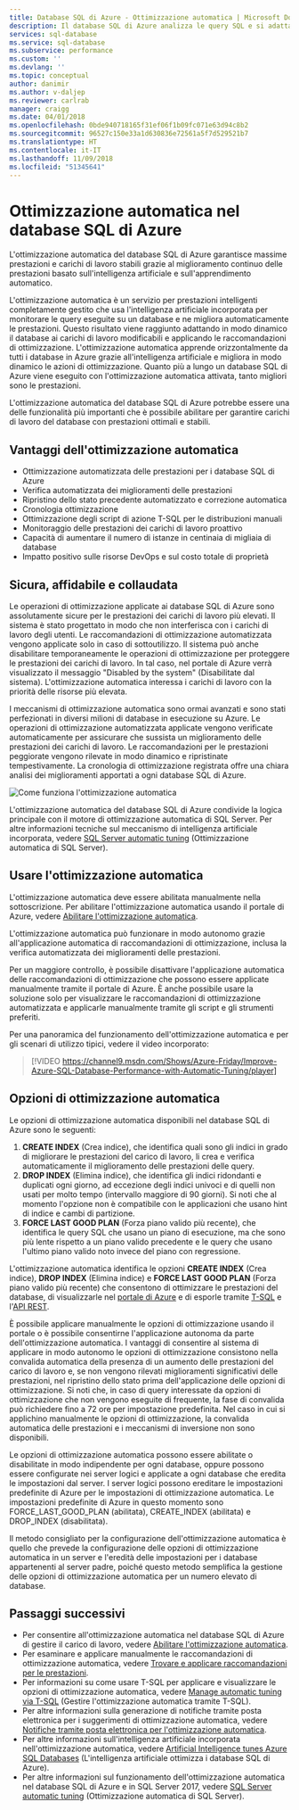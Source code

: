 ```yaml
---
title: Database SQL di Azure - Ottimizzazione automatica | Microsoft Docs
description: Il database SQL di Azure analizza le query SQL e si adatta automaticamente al carico di lavoro dell'utente.
services: sql-database
ms.service: sql-database
ms.subservice: performance
ms.custom: ''
ms.devlang: ''
ms.topic: conceptual
author: danimir
ms.author: v-daljep
ms.reviewer: carlrab
manager: craigg
ms.date: 04/01/2018
ms.openlocfilehash: 0bde940718165f31ef06f1b09fc071e63d94c8b2
ms.sourcegitcommit: 96527c150e33a1d630836e72561a5f7d529521b7
ms.translationtype: HT
ms.contentlocale: it-IT
ms.lasthandoff: 11/09/2018
ms.locfileid: "51345641"
---
```

# <a name="automatic-tuning-in-azure-sql-database"></a>Ottimizzazione automatica nel database SQL di Azure

L'ottimizzazione automatica del database SQL di Azure garantisce massime prestazioni e carichi di lavoro stabili grazie al miglioramento continuo delle prestazioni basato sull'intelligenza artificiale e sull'apprendimento automatico.

L'ottimizzazione automatica è un servizio per prestazioni intelligenti completamente gestito che usa l'intelligenza artificiale incorporata per monitorare le query eseguite su un database e ne migliora automaticamente le prestazioni. Questo risultato viene raggiunto adattando in modo dinamico il database ai carichi di lavoro modificabili e applicando le raccomandazioni di ottimizzazione. L'ottimizzazione automatica apprende orizzontalmente da tutti i database in Azure grazie all'intelligenza artificiale e migliora in modo dinamico le azioni di ottimizzazione. Quanto più a lungo un database SQL di Azure viene eseguito con l'ottimizzazione automatica attivata, tanto migliori sono le prestazioni.

L'ottimizzazione automatica del database SQL di Azure potrebbe essere una delle funzionalità più importanti che è possibile abilitare per garantire carichi di lavoro del database con prestazioni ottimali e stabili.

## <a name="what-can-automatic-tuning-do-for-you"></a>Vantaggi dell'ottimizzazione automatica

- Ottimizzazione automatizzata delle prestazioni per i database SQL di Azure
- Verifica automatizzata dei miglioramenti delle prestazioni
- Ripristino dello stato precedente automatizzato e correzione automatica
- Cronologia ottimizzazione
- Ottimizzazione degli script di azione T-SQL per le distribuzioni manuali
- Monitoraggio delle prestazioni dei carichi di lavoro proattivo
- Capacità di aumentare il numero di istanze in centinaia di migliaia di database
- Impatto positivo sulle risorse DevOps e sul costo totale di proprietà

## <a name="safe-reliable-and-proven"></a>Sicura, affidabile e collaudata

Le operazioni di ottimizzazione applicate ai database SQL di Azure sono assolutamente sicure per le prestazioni dei carichi di lavoro più elevati. Il sistema è stato progettato in modo che non interferisca con i carichi di lavoro degli utenti. Le raccomandazioni di ottimizzazione automatizzata vengono applicate solo in caso di sottoutilizzo. Il sistema può anche disabilitare temporaneamente le operazioni di ottimizzazione per proteggere le prestazioni dei carichi di lavoro. In tal caso, nel portale di Azure verrà visualizzato il messaggio "Disabled by the system" (Disabilitate dal sistema). L'ottimizzazione automatica interessa i carichi di lavoro con la priorità delle risorse più elevata.

I meccanismi di ottimizzazione automatica sono ormai avanzati e sono stati perfezionati in diversi milioni di database in esecuzione su Azure. Le operazioni di ottimizzazione automatizzata applicate vengono verificate automaticamente per assicurare che sussista un miglioramento delle prestazioni dei carichi di lavoro. Le raccomandazioni per le prestazioni peggiorate vengono rilevate in modo dinamico e ripristinate tempestivamente. La cronologia di ottimizzazione registrata offre una chiara analisi dei miglioramenti apportati a ogni database SQL di Azure. 

![Come funziona l'ottimizzazione automatica](./media/sql-database-automatic-tuning/how-does-automatic-tuning-work.png)

L'ottimizzazione automatica del database SQL di Azure condivide la logica principale con il motore di ottimizzazione automatica di SQL Server. Per altre informazioni tecniche sul meccanismo di intelligenza artificiale incorporata, vedere [SQL Server automatic tuning](https://docs.microsoft.com/sql/relational-databases/automatic-tuning/automatic-tuning) (Ottimizzazione automatica di SQL Server).

## <a name="use-automatic-tuning"></a>Usare l'ottimizzazione automatica

L'ottimizzazione automatica deve essere abilitata manualmente nella sottoscrizione. Per abilitare l'ottimizzazione automatica usando il portale di Azure, vedere [Abilitare l'ottimizzazione automatica](sql-database-automatic-tuning-enable.md).

L'ottimizzazione automatica può funzionare in modo autonomo grazie all'applicazione automatica di raccomandazioni di ottimizzazione, inclusa la verifica automatizzata dei miglioramenti delle prestazioni. 

Per un maggiore controllo, è possibile disattivare l'applicazione automatica delle raccomandazioni di ottimizzazione che possono essere applicate manualmente tramite il portale di Azure. È anche possibile usare la soluzione solo per visualizzare le raccomandazioni di ottimizzazione automatizzata e applicarle manualmente tramite gli script e gli strumenti preferiti. 

Per una panoramica del funzionamento dell'ottimizzazione automatica e per gli scenari di utilizzo tipici, vedere il video incorporato:


> [!VIDEO https://channel9.msdn.com/Shows/Azure-Friday/Improve-Azure-SQL-Database-Performance-with-Automatic-Tuning/player]
>

## <a name="automatic-tuning-options"></a>Opzioni di ottimizzazione automatica

Le opzioni di ottimizzazione automatica disponibili nel database SQL di Azure sono le seguenti:
 1. **CREATE INDEX** (Crea indice), che identifica quali sono gli indici in grado di migliorare le prestazioni del carico di lavoro, li crea e verifica automaticamente il miglioramento delle prestazioni delle query.
 2. **DROP INDEX** (Elimina indice), che identifica gli indici ridondanti e duplicati ogni giorno, ad eccezione degli indici univoci e di quelli non usati per molto tempo (intervallo maggiore di 90 giorni). Si noti che al momento l'opzione non è compatibile con le applicazioni che usano hint di indice e cambi di partizione.
 3. **FORCE LAST GOOD PLAN** (Forza piano valido più recente), che identifica le query SQL che usano un piano di esecuzione, ma che sono più lente rispetto a un piano valido precedente e le query che usano l'ultimo piano valido noto invece del piano con regressione.

L'ottimizzazione automatica identifica le opzioni **CREATE INDEX** (Crea indice), **DROP INDEX** (Elimina indice) e **FORCE LAST GOOD PLAN** (Forza piano valido più recente) che consentono di ottimizzare le prestazioni del database, di visualizzarle nel [portale di Azure](sql-database-advisor-portal.md) e di esporle tramite [T-SQL](https://docs.microsoft.com/sql/t-sql/statements/alter-database-transact-sql-set-options?view=azuresqldb-current) e l'[API REST](https://docs.microsoft.com/rest/api/sql/serverautomatictuning).

È possibile applicare manualmente le opzioni di ottimizzazione usando il portale o è possibile consentirne l'applicazione autonoma da parte dell'ottimizzazione automatica. I vantaggi di consentire al sistema di applicare in modo autonomo le opzioni di ottimizzazione consistono nella convalida automatica della presenza di un aumento delle prestazioni del carico di lavoro e, se non vengono rilevati miglioramenti significativi delle prestazioni, nel ripristino dello stato prima dell'applicazione delle opzioni di ottimizzazione. Si noti che, in caso di query interessate da opzioni di ottimizzazione che non vengono eseguite di frequente, la fase di convalida può richiedere fino a 72 ore per impostazione predefinita. Nel caso in cui si applichino manualmente le opzioni di ottimizzazione, la convalida automatica delle prestazioni e i meccanismi di inversione non sono disponibili.

Le opzioni di ottimizzazione automatica possono essere abilitate o disabilitate in modo indipendente per ogni database, oppure possono essere configurate nei server logici e applicate a ogni database che eredita le impostazioni dal server. I server logici possono ereditare le impostazioni predefinite di Azure per le impostazioni di ottimizzazione automatica. Le impostazioni predefinite di Azure in questo momento sono FORCE_LAST_GOOD_PLAN (abilitata), CREATE_INDEX (abilitata) e DROP_INDEX (disabilitata).

Il metodo consigliato per la configurazione dell'ottimizzazione automatica è quello che prevede la configurazione delle opzioni di ottimizzazione automatica in un server e l'eredità delle impostazioni per i database appartenenti al server padre, poiché questo metodo semplifica la gestione delle opzioni di ottimizzazione automatica per un numero elevato di database.

## <a name="next-steps"></a>Passaggi successivi

- Per consentire all'ottimizzazione automatica nel database SQL di Azure di gestire il carico di lavoro, vedere [Abilitare l'ottimizzazione automatica](sql-database-automatic-tuning-enable.md).
- Per esaminare e applicare manualmente le raccomandazioni di ottimizzazione automatica, vedere [Trovare e applicare raccomandazioni per le prestazioni](sql-database-advisor-portal.md).
- Per informazioni su come usare T-SQL per applicare e visualizzare le opzioni di ottimizzazione automatica, vedere [Manage automatic tuning via T-SQL](https://azure.microsoft.com/blog/automatic-tuning-introduces-automatic-plan-correction-and-t-sql-management/) (Gestire l'ottimizzazione automatica tramite T-SQL).
- Per altre informazioni sulla generazione di notifiche tramite posta elettronica per i suggerimenti di ottimizzazione automatica, vedere [Notifiche tramite posta elettronica per l'ottimizzazione automatica](sql-database-automatic-tuning-email-notifications.md).
- Per altre informazioni sull'intelligenza artificiale incorporata nell'ottimizzazione automatica, vedere [Artificial Intelligence tunes Azure SQL Databases](https://azure.microsoft.com/blog/artificial-intelligence-tunes-azure-sql-databases/) (L'intelligenza artificiale ottimizza i database SQL di Azure).
- Per altre informazioni sul funzionamento dell'ottimizzazione automatica nel database SQL di Azure e in SQL Server 2017, vedere [SQL Server automatic tuning](https://docs.microsoft.com/sql/relational-databases/automatic-tuning/automatic-tuning) (Ottimizzazione automatica di SQL Server).
